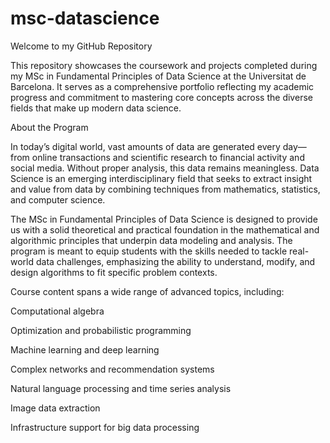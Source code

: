 # msc-datascience


Welcome to my GitHub Repository

This repository showcases the coursework and projects completed during my MSc in Fundamental Principles of Data Science at the Universitat de Barcelona. It serves as a comprehensive portfolio reflecting my academic progress and commitment to mastering core concepts across the diverse fields that make up modern data science.

About the Program

In today’s digital world, vast amounts of data are generated every day—from online transactions and scientific research to financial activity and social media. Without proper analysis, this data remains meaningless. Data Science is an emerging interdisciplinary field that seeks to extract insight and value from data by combining techniques from mathematics, statistics, and computer science.

The MSc in Fundamental Principles of Data Science is designed to provide us with a solid theoretical and practical foundation in the mathematical and algorithmic principles that underpin data modeling and analysis. The program is meant to equip students with the skills needed to tackle real-world data challenges, emphasizing the ability to understand, modify, and design algorithms to fit specific problem contexts.

Course content spans a wide range of advanced topics, including:

Computational algebra

Optimization and probabilistic programming

Machine learning and deep learning

Complex networks and recommendation systems

Natural language processing and time series analysis

Image data extraction

Infrastructure support for big data processing

